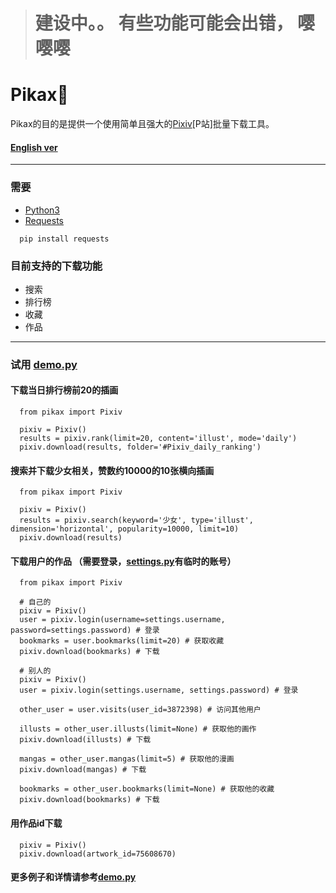 > # 建设中。。 有些功能可能会出错， 嘤嘤嘤
# Pikax:unicorn:
Pikax的目的是提供一个使用简单且强大的[Pixiv](https://www.pixiv.net/)\[P站\]批量下载工具。

#### [English ver](https://github.com/Redcxx/Pixiv-Crawler/blob/master/README.en.md)
---
### 需要
- [Python3](https://www.python.org/downloads/)
- [Requests](https://2.python-requests.org/en/master/)
```
  pip install requests
```
### 目前支持的下载功能
- 搜索
- 排行榜
- 收藏
- 作品
---
### 试用 [demo.py](https://github.com/Redcxx/Pixiv-Crawler/blob/master/demo.py)
#### 下载当日排行榜前20的插画
````
  from pikax import Pixiv

  pixiv = Pixiv()
  results = pixiv.rank(limit=20, content='illust', mode='daily')
  pixiv.download(results, folder='#Pixiv_daily_ranking')
````
#### 搜索并下载少女相关，赞数约10000的10张横向插画
````
  from pikax import Pixiv

  pixiv = Pixiv()
  results = pixiv.search(keyword='少女', type='illust', dimension='horizontal', popularity=10000, limit=10)
  pixiv.download(results)
````
#### 下载用户的作品 （需要登录，[settings.py](https://github.com/Redcxx/Pixiv-Crawler/blob/master/settings.py)有临时的账号）
````
  from pikax import Pixiv

  # 自己的
  pixiv = Pixiv()
  user = pixiv.login(username=settings.username, password=settings.password) # 登录
  bookmarks = user.bookmarks(limit=20) # 获取收藏
  pixiv.download(bookmarks) # 下载

  # 别人的
  pixiv = Pixiv()
  user = pixiv.login(settings.username, settings.password) # 登录

  other_user = user.visits(user_id=3872398) # 访问其他用户

  illusts = other_user.illusts(limit=None) # 获取他的画作
  pixiv.download(illusts) # 下载

  mangas = other_user.mangas(limit=5) # 获取他的漫画
  pixiv.download(mangas) # 下载

  bookmarks = other_user.bookmarks(limit=None) # 获取他的收藏
  pixiv.download(bookmarks) # 下载
````

#### 用作品id下载
````
  pixiv = Pixiv()
  pixiv.download(artwork_id=75608670)
````
#### 更多例子和详情请参考[demo.py](https://github.com/Redcxx/Pixiv-Crawler/blob/master/demo.py)
